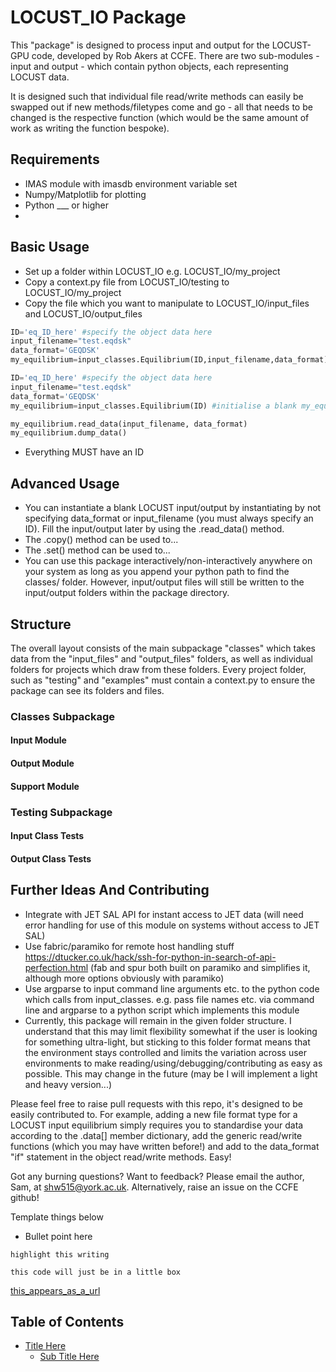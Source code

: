 # LOCUST_IO Package

This "package" is designed to process input and output for the LOCUST-GPU code, developed by Rob Akers at CCFE. There are two sub-modules - input and output - which contain python objects, each representing LOCUST data.

It is designed such that individual file read/write methods can easily be swapped out if new methods/filetypes come and go - all that needs to be changed is the respective function (which would be the same amount of work as writing the function bespoke).







## Requirements

* IMAS module with imasdb environment variable set
* Numpy/Matplotlib for plotting
* Python ___ or higher
*






## Basic Usage

* Set up a folder within LOCUST_IO e.g. LOCUST_IO/my_project
* Copy a context.py file from LOCUST_IO/testing to LOCUST_IO/my_project
* Copy the file which you want to manipulate to LOCUST_IO/input_files and LOCUST_IO/output_files


```python
ID='eq_ID_here' #specify the object data here
input_filename="test.eqdsk"
data_format='GEQDSK'
my_equilibrium=input_classes.Equilibrium(ID,input_filename,data_format) #my_equilibrium now holds all the data in one object
```

```python
ID='eq_ID_here' #specify the object data here
input_filename="test.eqdsk"
data_format='GEQDSK'
my_equilibrium=input_classes.Equilibrium(ID) #initialise a blank my_equilibrium

my_equilibrium.read_data(input_filename, data_format)
my_equilibrium.dump_data()
```

* Everything MUST have an ID









## Advanced Usage

* You can instantiate a blank LOCUST input/output by instantiating by not specifying data_format or input_filename (you must always specify an ID). Fill the input/output later by using the .read_data() method. 
* The .copy() method can be used to...
* The .set() method can be used to...
* You can use this package interactively/non-interactively anywhere on your system as long as you append your python path to find the classes/ folder. However, input/output files will still be written to the input/output folders within the package directory.











## Structure

The overall layout consists of the main subpackage "classes" which takes data from the "input_files" and "output_files" folders, as well as individual folders for projects which draw from these folders. Every project folder, such as "testing" and "examples" must contain a context.py to ensure the package can see its folders and files. 

### Classes Subpackage

#### Input Module

#### Output Module

#### Support Module


### Testing Subpackage

#### Input Class Tests

#### Output Class Tests








## Further Ideas And Contributing


* Integrate with JET SAL API for instant access to JET data (will need error handling for use of this module on systems without access to JET SAL)
* Use fabric/paramiko for remote host handling stuff https://dtucker.co.uk/hack/ssh-for-python-in-search-of-api-perfection.html (fab and spur both built on paramiko and simplifies it, although more options obviously with paramiko)
* Use argparse to input command line arguments etc. to the python code which calls from input_classes. e.g. pass file names etc. via command line and argparse to a python script which implements this module
* Currently, this package will remain in the given folder structure. I understand that this may limit flexibility somewhat if the user is looking for something ultra-light, but sticking to this folder format means that the environment stays controlled and limits the variation across user environments to make reading/using/debugging/contributing as easy as possible. This may change in the future (may be I will implement a light and heavy version...)


Please feel free to raise pull requests with this repo, it's designed to be easily contributed to. For example, adding a new file format type for a LOCUST input equilibrium simply requires you to standardise your data according to the .data[] member dictionary, add the generic read/write functions (which you may have written before!) and add to the data_format "if" statement in the object read/write methods. Easy!

Got any burning questions? Want to feedback? Please email the author, Sam, at shw515@york.ac.uk. Alternatively, raise an issue on the CCFE github!











Template things below


* Bullet point here

`highlight this writing`



```
this code will just be in a little box
```

[this_appears_as_a_url](www.with.this.address)


Table of Contents
-----------------

* [Title Here](#title-here)
  * [Sub Title Here](#sub-title-here)
